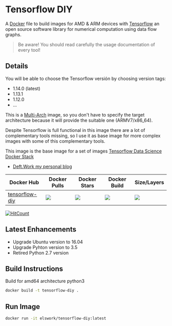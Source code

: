 # Tensorflow DIY

A [Docker](http://docker.com) file to build images for AMD & ARM devices with [Tensorflow](https://www.tensorflow.org/) an open source software library for numerical computation using data flow graphs.

> Be aware! You should read carefully the usage documentation of every tool!

## Details

You will be able to choose the Tensorflow versión by choosing version tags:
- 1.14.0 (latest)
- 1.13.1
- 1.12.0
- ...

This is a [Multi-Arch](https://blog.docker.com/2017/11/multi-arch-all-the-things/) image, so you don't have to specify the target architecture because it will provide the suitable one (ARMV7/x86_64).

Despite Tensorflow is full functional in this image there are a lot of complementary tools missing, so I use it as base image for more complex images with some of this complementary tools.

This image is the base image for a set of images [Tensorflow Data Science Docker Stack](https://gist.github.com/elswork/863053972ffb86f036c0bf4fb6c7e691)

- [Deft.Work my personal blog](http://deft.work/tensorflow_for_raspberry)

| Docker Hub | Docker Pulls | Docker Stars | Docker Build | Size/Layers |
| --- | --- | --- | --- | --- |
| [tensorflow-diy](https://hub.docker.com/r/elswork/tensorflow-diy "elswork/tensorflow-diy on Docker Hub") | [![](https://img.shields.io/docker/pulls/elswork/tensorflow-diy.svg)](https://hub.docker.com/r/elswork/tensorflow-diy "tensorflow-diy on Docker Hub") | [![](https://img.shields.io/docker/stars/elswork/tensorflow-diy.svg)](https://hub.docker.com/r/elswork/tensorflow-diy "tensorflow-diy on Docker Hub") | [![](https://img.shields.io/docker/build/elswork/tensorflow-diy.svg)](https://hub.docker.com/r/elswork/tensorflow-diy "tensorflow-diy on Docker Hub") | [![](https://images.microbadger.com/badges/image/elswork/tensorflow-diy.svg)](https://microbadger.com/images/elswork/tensorflow-diy "tensorflow-diy on microbadger.com") |

[![HitCount](http://hits.dwyl.io/DeftWork/tensorflow-diy.svg)](http://hits.dwyl.io/DeftWork/tensorflow-diy)

## Latest Enhancements
- Upgrade Ubuntu version to 16.04
- Upgrade Pyhton version to 3.5
- Retired Python 2.7 version

## Build Instructions

Build for amd64 architecture python3

```sh
docker build -t tensorflow-diy .
```

## Run Image

```sh
docker run -it elswork/tensorflow-diy:latest
```
